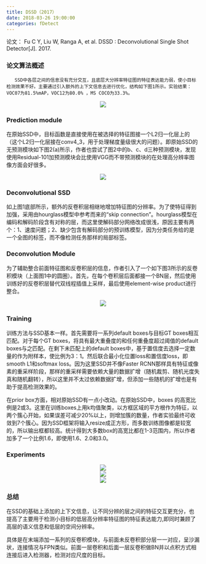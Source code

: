 ```yaml
---
title: DSSD（2017）
date: 2018-03-26 19:00:00
categories: fDetect
---
```


<script type="text/javascript" src="http://cdn.mathjax.org/mathjax/latest/MathJax.js?config=default"></script>

论文： Fu C Y, Liu W, Ranga A, et al. DSSD : Deconvolutional Single Shot Detector[J]. 2017.

### 论文算法概述

       SSD中各层之间的信息没有充分交互，且底层大分辨率特征图的特征表达能力弱，使小目标检测效果不好。主要通过引入额外的上下文信息去进行优化，结构如下图1所示。实验结果：VOC07为81.5%mAP，VOC12为80.0% ，MS COCO为33.3%。
	   
<center><img src="{{ site.baseurl }}/images/pdDetect/dssd1.png"></center>
	   
### Prediction module

   在原始SSD中，目标函数是直接使用在被选择的特征图接一个L2归一化层上的（这个L2归一化层接在conv4_3，用于处理梯度量级很大的问题）。即原始SSD的无预测模块如下图2(a)所示，作者也尝试了图2中的b、c、d三种预测模块，发现使用Residual-101加预测模块会比使用VGG而不带预测模块的在处理高分辨率图像方面会好很多。
   
<center><img src="{{ site.baseurl }}/images/pdDetect/dssd2.png"></center>

### Deconvolutional SSD

   如上图1底部所示，额外的反卷积层相继地增加特征图的分辨率。为了使特征得到加强，采用由hourglass模型中参考而来的“skip connection”。hourglass模型在编码和解码阶段含有对称的层，而这里使解码部分网络改成很浅，原因主要有两个：1、速度问题；2、缺少包含有解码部分的预训练模型，因为分类任务给的是一个全图的标签，而不像检测任务那样的局部标签。
  
### Deconvolution Module

   为了辅助整合前面特征图和反卷积层的信息，作者引入了一个如下图3所示的反卷积模块（上面图1中的圆圈）。首先，在每个卷积层后面都接一个BN层，然后使用训练好的反卷积层替代双线程插值上采样，最后使用element-wise product进行整合。
   
   <center><img src="{{ site.baseurl }}/images/pdDetect/dssd3.png"></center>
   
### Training

   训练方法与SSD基本一样。首先需要将一系列default boxes与目标GT boxes相互匹配。对于每个GT boxes，将具有最大重叠度的和任何重叠度超过阈值的default boxes与之匹配。在剩下未匹配上的default boxes中，基于置信度去选择一定数量的作为附样本，使比例为3：1。然后联合最小化位置loss和置信度loss，即smooth L1和softmax loss。因为这里SSD并不像Faster RCNN那样具有特征或像素的重采样阶段，那样的重采样需要依赖大量的数据扩增（随机裁剪、随机光度失真和随机翻转），所以这里并不太过依赖数据扩增，但添加一些随机的扩增也是有助于提高检测效果的。

   在prior box方面，相对原始SSD有一点小改动。在原始SSD中，boxes 的高宽比例是2或3。这里在训练boxes上用k均值聚类，以方框区域的平方根作为特征，以两个簇心开始，如果误差可减少20%以上，则增加簇的数量，作者实验最终可收敛到7个簇心。因为SSD框架将输入resize成正方形，而多数训练图像都是较宽的，所以输出框都较高。统计得到大多数box的高宽比都在1-3范围内，所以作者加多了一个比例1.6，即使用1.6、2.0和3.0。

### Experiments

<center><img src="{{ site.baseurl }}/images/pdDetect/dssd4.png"></center>

<center><img src="{{ site.baseurl }}/images/pdDetect/dssd5.png"></center>

<center><img src="{{ site.baseurl }}/images/pdDetect/dssd6.png"></center>

### 总结

   在SSD的基础上添加的上下文信息，让不同分辨的层之间的特征交互更充分，也提高了主要用于检测小目标的低层高分辨率特征图的特征表达能力,即同时兼顾了高层的语义信息和低层的空间分辨率。
   
   具体是在末端添加一系列的反卷积模块，与前面未反卷积部分层一一对应，呈沙漏状，连接情况与FPN类似。前面一层卷积和后面一层反卷积做BN并以点积方式相连接后进入检测器，检测对应尺度的目标。
